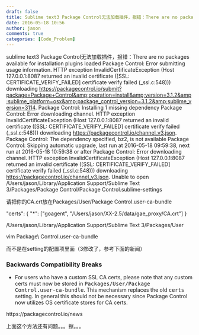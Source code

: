 ```yaml
---
draft: false
title: Sublime text3 Package Control无法加载插件，报错：There are no packages available for installation
date: 2016-05-18 10:56
author: jason
comments: true
categories: [Code_Problem]
---
```

sublime text3 Package Control无法加载插件，报错：There are no packages available for installation
plugins loaded
Package Control: Error submitting usage information. HTTP exception InvalidCertificateException (Host 127.0.0.1:8087 returned an invalid certificate ([SSL: CERTIFICATE_VERIFY_FAILED] certificate verify failed (_ssl.c:548))) downloading https://packagecontrol.io/submit?package=Package+Control&amp;operation=install&amp;version=3.1.2&amp;sublime_platform=osx&amp;package_control_version=3.1.2&amp;sublime_version=3114.
Package Control: Installing 1 missing dependency
Package Control: Error downloading channel. HTTP exception InvalidCertificateException (Host 127.0.0.1:8087 returned an invalid certificate ([SSL: CERTIFICATE_VERIFY_FAILED] certificate verify failed (_ssl.c:548))) downloading https://packagecontrol.io/channel_v3.json.
Package Control: The dependency specified, bz2, is not available
Package Control: Skipping automatic upgrade, last run at 2016-05-18 09:59:38, next run at 2016-05-18 10:59:38 or after
Package Control: Error downloading channel. HTTP exception InvalidCertificateException (Host 127.0.0.1:8087 returned an invalid certificate ([SSL: CERTIFICATE_VERIFY_FAILED] certificate verify failed (_ssl.c:548))) downloading https://packagecontrol.io/channel_v3.json.
Unable to open /Users/jason/Library/Application Support/Sublime Text 3/Packages/Package Control/Package Control.sublime-settings

请把你的CA.crt放在Packages/User/Package Control.user-ca-bundle

"certs": {
"*": ["goagent", "/Users/jason/XX-2.5/data/gae_proxy/CA.crt"]
}
<p class="p1"><span class="s1">/Users/jason/Library/Application Support/Sublime Text 3/Packages/User</span></p>
<p class="p1"><span class="s1">vim Package\ Control.user-ca-bundle</span></p>
而不是在setting的配置项里面（3修改了，参考下面的新闻）
<h3>Backwards Compatibility Breaks</h3>
<ul>
	<li>For users who have a custom SSL CA certs, please note that any custom certs must now be stored in <tt>Packages/User/Package Control.user-ca-bundle</tt>. This mechanism replaces the old <tt>certs</tt> setting. In general this should not be necessary since Package Control now utilizes OS certificate stores for CA certs.</li>
</ul>
https://packagecontrol.io/news

上面这个方法还有问题。。。擦。。。
